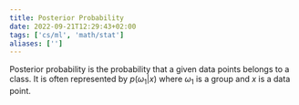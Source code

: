 ```yaml
---
title: Posterior Probability
date: 2022-09-21T12:29:43+02:00
tags: ['cs/ml', 'math/stat']
aliases: ['']
---
```



Posterior probability is the probability that a given data points belongs to a
class. It is often represented by $p(\omega_1|x)$ where $\omega_1$ is a group
and $x$ is a data point.


